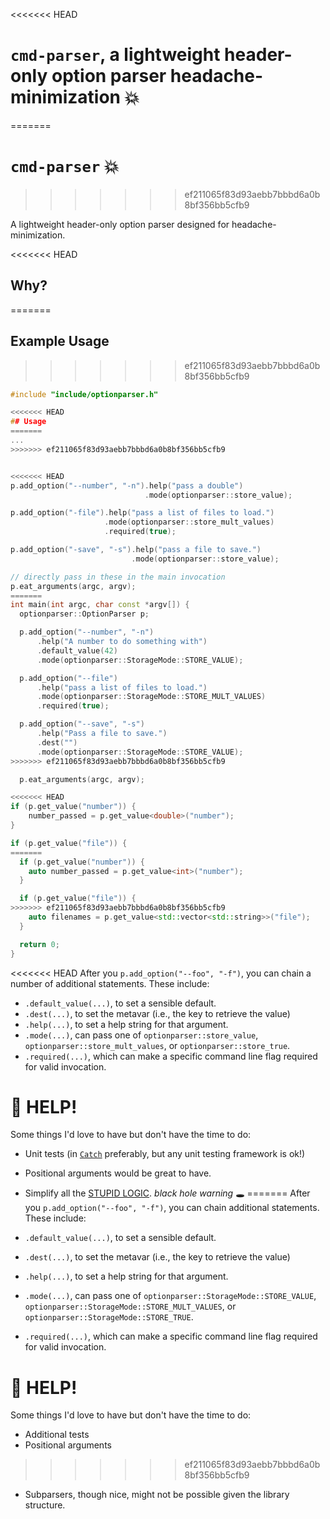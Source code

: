 <<<<<<< HEAD
# `cmd-parser`, a lightweight header-only option parser headache-minimization 💥
=======
# `cmd-parser` 💥
>>>>>>> ef211065f83d93aebb7bbbd6a0b8bf356bb5cfb9

A lightweight header-only option parser designed for headache-minimization.

<<<<<<< HEAD
## Why?
=======
## Example Usage
>>>>>>> ef211065f83d93aebb7bbbd6a0b8bf356bb5cfb9

```c++
#include "include/optionparser.h"

<<<<<<< HEAD
## Usage
=======
...
>>>>>>> ef211065f83d93aebb7bbbd6a0b8bf356bb5cfb9


<<<<<<< HEAD
p.add_option("--number", "-n").help("pass a double")
                              .mode(optionparser::store_value);

p.add_option("-file").help("pass a list of files to load.")
                     .mode(optionparser::store_mult_values)
                     .required(true);

p.add_option("-save", "-s").help("pass a file to save.")
                           .mode(optionparser::store_value);

// directly pass in these in the main invocation
p.eat_arguments(argc, argv);
=======
int main(int argc, char const *argv[]) {
  optionparser::OptionParser p;

  p.add_option("--number", "-n")
      .help("A number to do something with")
      .default_value(42)
      .mode(optionparser::StorageMode::STORE_VALUE);

  p.add_option("--file")
      .help("pass a list of files to load.")
      .mode(optionparser::StorageMode::STORE_MULT_VALUES)
      .required(true);

  p.add_option("--save", "-s")
      .help("Pass a file to save.")
      .dest("")
      .mode(optionparser::StorageMode::STORE_VALUE);
>>>>>>> ef211065f83d93aebb7bbbd6a0b8bf356bb5cfb9

  p.eat_arguments(argc, argv);

<<<<<<< HEAD
if (p.get_value("number")) {
	number_passed = p.get_value<double>("number");
}

if (p.get_value("file")) {
=======
  if (p.get_value("number")) {
    auto number_passed = p.get_value<int>("number");
  }

  if (p.get_value("file")) {
>>>>>>> ef211065f83d93aebb7bbbd6a0b8bf356bb5cfb9
    auto filenames = p.get_value<std::vector<std::string>>("file");
  }

  return 0;
}
```

<<<<<<< HEAD
After you `p.add_option("--foo", "-f")`, you can chain a number of additional statements. These include:

* `.default_value(...)`, to set a sensible default.
* `.dest(...)`, to set the metavar (i.e., the key to retrieve the value)
* `.help(...)`, to set a help string for that argument.
* `.mode(...)`, can pass one of `optionparser::store_value`, `optionparser::store_mult_values`, or `optionparser::store_true`.
* `.required(...)`, which can make a specific command line flag required for valid invocation.

# 🚧 HELP!

Some things I'd love to have but don't have the time to do:

* Unit tests (in [`Catch`](https://github.com/philsquared/Catch) preferably, but any unit testing framework is ok!)
* Positional arguments would be great to have. 
* Simplify all the [STUPID LOGIC](https://github.com/lukedeo/cmd-parser/blob/master/include/parser.hh#L252-L483). *black hole warning* 🕳
=======
After you `p.add_option("--foo", "-f")`, you can chain additional statements. These include:

* `.default_value(...)`, to set a sensible default.
* `.dest(...)`, to set the metavar (i.e., the key to retrieve the value)
* `.help(...)`, to set a help string for that argument.
* `.mode(...)`, can pass one of `optionparser::StorageMode::STORE_VALUE`, `optionparser::StorageMode::STORE_MULT_VALUES`, or `optionparser::StorageMode::STORE_TRUE`.
* `.required(...)`, which can make a specific command line flag required for valid invocation.

# 🚧 HELP!

Some things I'd love to have but don't have the time to do:

* Additional tests
* Positional arguments
>>>>>>> ef211065f83d93aebb7bbbd6a0b8bf356bb5cfb9
* Subparsers, though nice, might not be possible given the library structure.

